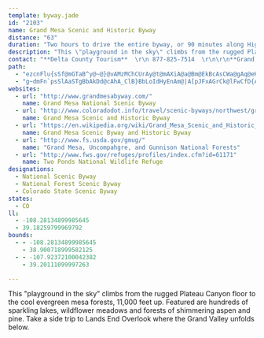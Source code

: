 ```yaml
---
template: byway.jade
id: "2103"
name: Grand Mesa Scenic and Historic Byway
distance: "63"
duration: "Two hours to drive the entire byway, or 90 minutes along Highway 65 and 30 minutes roundtrip on the spur road to Land's End"
description: "This \"playground in the sky\" climbs from the rugged Plateau Canyon floor to the cool evergreen mesa forests, 11,000 feet up. Featured are hundreds of sparkling lakes, wildflower meadows and forests of shimmering aspen and pine. Take a side trip to Lands End Overlook where the Grand Valley unfolds below."
contact: "**Delta County Tourism**  \r\n 877-825-7514  \r\n\r\n**Grand Mesa Scenic Byway Welcome Center**  \r\n 970-856-3100  \r\n\r\n"
path: 
  - "ezcnFlu{sSf@mGTaB^y@~@}@vAMzMChCUrAy@t@mAXiA@a@Bm@EkBcAsCWa@gAq@eKsCoCgAqFqHUu@sD_HkCiCk@}@y@{BQsAKcBF}AlAaKCq@s@{B]_@u@e@UEo@C{D\\oCE_AS}A_Ao@mA[qBCy@De@TgAfAkCXuADqAKkAQa@u@gAsB_AqKmDsAcAo@}@_@eAOwAAgC`@sCdCaKFmCS_B_@eAcF}Gs@wAe@yAWeBAs@LeBNg@Ze@rBaBxOmFjAqAXo@Nw@By@CaAIk@y@gBmAw@k@MaJEi@Qc@Yq@oAS}@YuIO_Ai@sAUYo@_@wGkByAs@_@_@g@mAEyANsBV{@jAkBbAgAt@_@jEcAdBOn@Qr@s@h@kADg@?kAOaAoCyFiAqDSoBIqBBiG_@_Bu@eAoIaDi@k@oAkBi@oAY_BU{BMkFBoLImBgBwG[{@e@gE^mCjGiPd@eB^qDOwCOcA_@gAi@_AaAsCG_A?sBTsBDqBG{@Sw@Yg@c@_@yCuBi@q@i@eBGk@GcEJeDAeCYaBu@sAeA_A_CaAm@i@gAgA_@q@_@cDIgGDcBb@{CTs@RyBDeAI{@Oy@yB_FsAgEcCeJUoAIcADcAbBkKv@mCj@oAxAoBvC{B|GuCtBkAr@q@l@_A^{@X_AFsAByCEgCDsFlBgONiDw@iOg@qGH{CZeB|@sCdA_ClAsAjMiD`Ao@pBsBzHgKtAgCfE}Jt@wBHu@?kBW_B_DoGu@eDs@aF]{LLkEX{CLw@n@uBzAyCb@sATwABu@S_Ci@kBoBuDe@{ASkECkCS{CW_BsAmEiBaIi@aFIyB@uHF}A`@oDp@kAz@kAzBgAxEgAxCe@lBRbA\\bGnDr@VlGr@zFE~BQnC{@~@k@fCaCbAqAtBuAbCcAtCSbLXtBQxJgChD_@t@?~MxAtL^tRD|`@Y`LPhb@F~PlAbEJ`HStCWvcAwJbMk@vNK`l@RhAJdA\\pFtDhAj@hAPlPCvBLhCjAbBfBx@|ArArBrBfBhDrAlCLnAMxN{C|EyBlFwDdKoMdA{@|BkAhE{@zQcCfBe@x@g@b@g@n@kAt@yBRoADqCi@oNa@aDyByJMmA?sALmAPw@lA{Bn@m@n@]vReBj@?zBRhZjEnDx@hOtErBJbEy@fD[~BNdBp@vCfCpDnIfD~GnJxNrAtC\\jAZbFL~Eh@~C^x@x@lAxSvUdAr@fCPdBSl@WbBuAd@q@bAyBTsAHaBEaF@yBHkBx@kDhB}ElC}Fb@yBTuEE{CDyBXkDD_CE_Bo@{EmEoOu@sEgBg[MgJXeD\\uCh@wBhB{EdBqD|AcCn@yA|AgFxEmTXuAHiBCgDKgAqAqCyDoBoBqAyD{FeDyDyGsG}AgAoCyC_@aAm@wCEiAHqAb@eBl@mA`D_E^u@XkAHy@?gA_@_D?k@Jk@f@{@hA_@t@Rx@r@Nd@X|B`@vKRfATn@VXh@LjAg@l@iAd@uHn@gFRy@`@s@lAKt@Dv@d@\\f@Rd@Lj@?j@a@hEg@~Bo@jB_BlDqArBKl@D`BR|@nArAdAf@fBv@jB`@nCdAtDdAtFXdAMpC}@nEd@dPd@bAKrBq@rBaBh@s@|Rgl@`B{Cr@k@hAq@rBu@|DW~A_@xAk@xAeAbAaA~@aBr@qBd@mB\\mCNuGOwGsByRqFoc@yB}Ny@iDcAcCyBsCqCoBwBiAsDwCmAuBy@mCc@gDe@qJCyIKuDaAkJaByFgB{EcGuNmBmHXaF^gBn@mAbC}@hBSbBRpFzHrDlG|FzJxCdIjB|JnCfRx@zBbC~ExAtBtCdC`C^rFbB|Ar@|JhGlAf@rCPxDeAvG_C~AUpBK|JFfDY|Bi@nBy@rCiB|BmCzAmCtA{CdR_i@~@yCxB{IhA{Gr@uFj@qGrRkdCJmC?_BQaEc@mCeAkD{GwLoA_DqDsKuBaDwDiEo@cAsAmCqJiTmDmG_GgJgC{EsD{JYe@kIuSuA}DeAmEgCyOqAsJg@sC}DqNwAyE_AgEYoCKyBy@cYJ_CHe@h@eAt@o@|@]d@G|@JxAz@~BdD|@r@jCjA`GnBfB~@|AjApBxBzBlDhJhVfAxAt@h@x@X|AN|DI~@D~Ab@|@b@~R~NnA`Bl@jA~BtGx@rAv@~@zC~AxAXbB@|AOpQqF`RmG|MiDlPmCpJmBvGo@zHA~@QxAaA~@mBRwACmCe@aHBsAZ_Dn@sB~@mBjJoOxBeErE{FjIiIrHaO|AgFbB_EZqAPuACcJVyDhEcXHqBCaBYgCk@cCqBoFOy@Ey@XyAnDgEb@y@XeAHgAEgAgAwFEg@BmADk@^gAxBeETqAE}BmAiEUuA_@oGSwA[sAi@gAoA}A}AaAmE}A{AaAaA_Be@yAoAgCgByBiD_DiAaBc@mAUwAiCyVyA{ISkD@aBRwALa@d@w@l@e@j@S`Gs@dAa@nAq@b@g@xAyC\\_CDaCIeAyCuNYsEDkDHuAb@_D~@sCd@{@r@w@lBgAd@IfKBbAGvA]rEmCbBSnRrBxA`@t@j@`A~A|N`f@n@~@xAdAbAZh@HhAKvC_AfVaKdBu@rA}@jAyAr@yA`IcThBaC~AkAhA[xOcCfBu@nA}Ab@iA~AyK^eAl@s@t@g@x@KrAJt@^h@l@^x@XfB?lAId@WfAwArDIh@EtANrAxBxIrAzG`@jDBrAQrAc@fAY\\w@l@[JiEd@y@f@}@`BUjAApAj@hL@hHQpA_@`A}AvBa@fAMd@ErAJrAl@pBdBnBrA|@zAb@~APzAElCo@hAw@~@_AxEgI~IuQ|@oBz@sCvDiS~@yChBaCzIaIbFcGjHwJbM{NfBsArBq@`DO|ICpZfBhDJlD?fGY|IkAfDu@nOkFvFaBhEk@`BG|YF|Oy@fDEzj@PriA]tu@D|QG~AJ"
  - "g~dmFn`psSlAaSTgBbAkDd@cAhA_ClB}BbLoIdHyEnAm@|A[pJFxAGrCk@lFwCfD{AlEg@rBKdBYrAm@jJkG~@kAtAgCrHuOjCiGR_ANaCScEkCwTJiLi@qDs@gBcAyAcJ_Fi@u@_@eAIk@BgDt@sCd@g@bF_BlN_DhAg@hA_AdBmBnNoRlAsBdAyE`BcKVqD?kAiCgUMyBk@yOFqSGqEOiAmH}^MkC?oAb@yD|I}[VmCYyFs@{E}@gEkAaD{E_KeAyC_@aBoAmOm@yByAuCmG{HyBqD_@uAIaCDcAN_Ah@mB~@eArCaChAaBr@}BrAwKh@kBdA_CnKiPnDaGl@aBx@yFdB{NFyBGaAy@mD_@oAy@{AaNiOo@_AWmAAmBd@uSKyAkFkYOmD?}A^gE|BqO?_A_@qBkMeUiAiAwFoCkA_Am@m@iOcV_EaGm@q@cAy@_DyAwEaBmBqAcFiE_Ai@kJmDiByAsHuHm@e@qJmDiBgBw@_B}GqUu@aDOkAC_AXyCbCeIZiBHs@EwBeL{d@_AsFcAoMyCgQwB}Jq@cCy@aB}Vy\\"
websites: 
  - url: "http://www.grandmesabyway.com/"
    name: Grand Mesa National Scenic Byway
  - url: "http://www.coloradodot.info/travel/scenic-byways/northwest/grand-mesa"
    name: Grand Mesa Scenic and Historic Byway
  - url: "https://en.wikipedia.org/wiki/Grand_Mesa_Scenic_and_Historic_Byway"
    name: Grand Mesa Scenic Byway and Historic Byway
  - url: "http://www.fs.usda.gov/gmug/"
    name: "Grand Mesa, Uncompahgre, and Gunnison National Forests"
  - url: "http://www.fws.gov/refuges/profiles/index.cfm?id=61171"
    name: Two Ponds National Wildlife Refuge
designations: 
  - National Scenic Byway
  - National Forest Scenic Byway
  - Colorado State Scenic Byway
states: 
  - CO
ll: 
  - -108.28134899985645
  - 39.18259799969792
bounds: 
  - - -108.28134899985645
    - 38.900718999582125
  - - -107.92372100042382
    - 39.20111099997263

---
```


This "playground in the sky" climbs from the rugged Plateau Canyon floor to the cool evergreen mesa forests, 11,000 feet up. Featured are hundreds of sparkling lakes, wildflower meadows and forests of shimmering aspen and pine. Take a side trip to Lands End Overlook where the Grand Valley unfolds below.